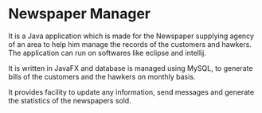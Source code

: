 # Newspaper Manager

It is a Java application which is made for the Newspaper supplying agency of an area to help him manage the records of the customers and hawkers. The application can run on softwares like eclipse and intellij.

It is written in JavaFX and database is managed using MySQL, to generate bills of the customers and the hawkers on monthly basis.

It provides facility to update any information, send messages and generate the statistics of the newspapers sold.